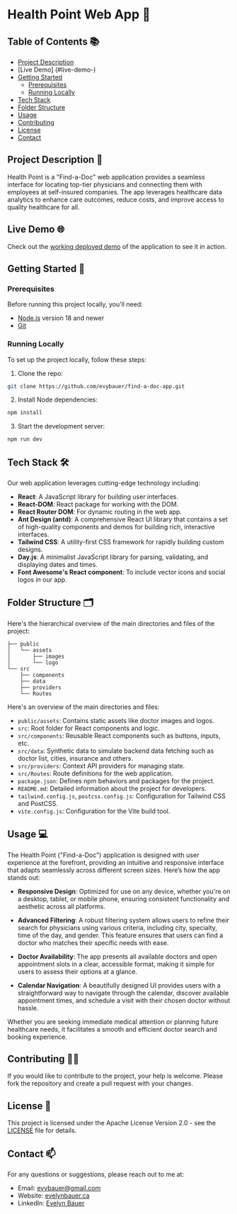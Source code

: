 # Health Point Web App 🏥

## Table of Contents 📚

- [Project Description](#project-description-)
- [Live Demo] (#live-demo-)
- [Getting Started](#getting-started-)
  - [Prerequisites](#prerequisites-)
  - [Running Locally](#running-locally-)
- [Tech Stack](#tech-stack-)
- [Folder Structure](#folder-structure-)
- [Usage](#usage-)
- [Contributing](#contributing-)
- [License](#license-)
- [Contact](#contact-)

## Project Description 📝

Health Point is a "Find-a-Doc" web application provides a seamless interface for locating top-tier physicians and connecting them with employees at self-insured companies. The app leverages healthcare data analytics to enhance care outcomes, reduce costs, and improve access to quality healthcare for all.

## Live Demo 🌐

Check out the [working deployed demo](https://healthpoint.evelynbauer.ca/) of the application to see it in action.

## Getting Started 🚀

### Prerequisites

Before running this project locally, you'll need:

- [Node.js](https://nodejs.org/en/download) version 18 and newer
- [Git](https://git-scm.com/downloads)

### Running Locally

To set up the project locally, follow these steps:

1. Clone the repo:

```bash
git clone https://github.com/evybauer/find-a-doc-app.git
```

2. Install Node dependencies:

```bash
npm install
```

3. Start the development server:

```bash
npm run dev
```

## Tech Stack 🛠️

Our web application leverages cutting-edge technology including:

- **React**: A JavaScript library for building user interfaces.
- **React-DOM**: React package for working with the DOM.
- **React Router DOM**: For dynamic routing in the web app.
- **Ant Design (antd)**: A comprehensive React UI library that contains a set of high-quality components and demos for building rich, interactive interfaces.
- **Tailwind CSS**: A utility-first CSS framework for rapidly building custom designs.
- **Day.js**: A minimalist JavaScript library for parsing, validating, and displaying dates and times.
- **Font Awesome's React component**: To include vector icons and social logos in our app.

## Folder Structure 🗂️

Here's the hierarchical overview of the main directories and files of the project:

```
├── public
│   └── assets
│       ├── images
│       └── logo
└── src
    ├── components
    ├── data
    ├── providers
    └── Routes
```

Here's an overview of the main directories and files:

- `public/assets`: Contains static assets like doctor images and logos.
- `src`: Root folder for React components and logic.
- `src/components`: Reusable React components such as buttons, inputs, etc.
- `src/data`: Synthetic data to simulate backend data fetching such as doctor list, cities, insurance and others.
- `src/providers`: Context API providers for managing state.
- `src/Routes`: Route definitions for the web application.
- `package.json`: Defines npm behaviors and packages for the project.
- `README.md`: Detailed information about the project for developers.
- `tailwind.config.js`, `postcss.config.js`: Configuration for Tailwind CSS and PostCSS.
- `vite.config.js`: Configuration for the Vite build tool.

## Usage 💻

The Health Point ("Find-a-Doc") application is designed with user experience at the forefront, providing an intuitive and responsive interface that adapts seamlessly across different screen sizes. Here’s how the app stands out:

- **Responsive Design**: Optimized for use on any device, whether you're on a desktop, tablet, or mobile phone, ensuring consistent functionality and aesthetic across all platforms.

- **Advanced Filtering**: A robust filtering system allows users to refine their search for physicians using various criteria, including city, specialty, time of the day, and gender. This feature ensures that users can find a doctor who matches their specific needs with ease.

- **Doctor Availability**: The app presents all available doctors and open appointment slots in a clear, accessible format, making it simple for users to assess their options at a glance.

- **Calendar Navigation**: A beautifully designed UI provides users with a straightforward way to navigate through the calendar, discover available appointment times, and schedule a visit with their chosen doctor without hassle.

Whether you are seeking immediate medical attention or planning future healthcare needs, it facilitates a smooth and efficient doctor search and booking experience.

## Contributing 👨‍💻

If you would like to contribute to the project, your help is welcome. Please fork the repository and create a pull request with your changes.

## License 📜

This project is licensed under the Apache License Version 2.0 - see the [LICENSE](LICENSE) file for details.

## Contact 📫

For any questions or suggestions, please reach out to me at:

- Email: evybauer@gmail.com
- Website: [evelynbauer.ca](https://evelynbauer.ca)
- LinkedIn: [Evelyn Bauer](https://www.linkedin.com/in/evelyn-louise-bauer-31193890/)
